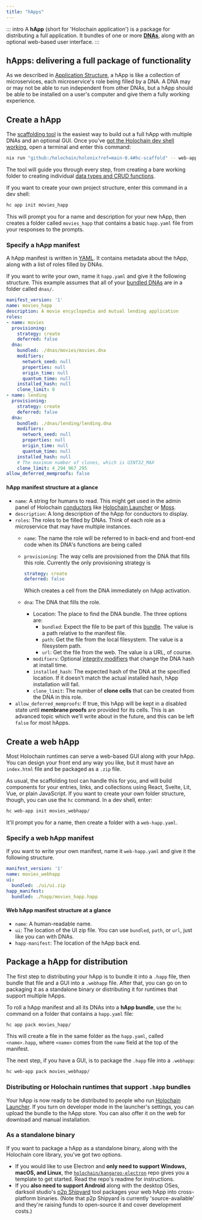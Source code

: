 ```yaml
---
title: "hApps"
---
```


::: intro
A **hApp** (short for 'Holochain application') is a package for distributing a full application. It bundles of one or more [**DNAs**](/build/dnas/), along with an optional web-based user interface.
:::

## hApps: delivering a full package of functionality

As we described in [Application Structure](/build/application/structure/#happ), a hApp is like a collection of microservices, each microservice's role being filled by a DNA. A DNA may or may not be able to run independent from other DNAs, but a hApp should be able to be installed on a user's computer and give them a fully working experience.

## Create a hApp

The [scaffolding tool](/get-started/3-forum-app-tutorial/) is the easiest way to build out a full hApp with multiple DNAs and an optional GUI. Once you've [got the Holochain dev shell working](/get-started/), open a terminal and enter this command:

```bash
nix run "github:/holochain/holonix?ref=main-0.4#hc-scaffold" -- web-app movies_happ
```

The tool will guide you through every step, from creating a bare working folder to creating individual [data types and CRUD functions](/build/working-with-data/).

If you want to create your own project structure, enter this command in a dev shell:

```bash
hc app init movies_happ
```

This will prompt you for a name and description for your new hApp, then creates a folder called `movies_happ` that contains a basic `happ.yaml` file from your responses to the prompts.

### Specify a hApp manifest

A hApp manifest is written in [YAML](https://yaml.org/). It contains metadata about the hApp, along with a list of roles filled by DNAs.

If you want to write your own, name it `happ.yaml` and give it the following structure. This example assumes that all of your [bundled DNAs](/build/dnas/#bundle-a-dna) are in a folder called `dnas/`.

```yaml
manifest_version: '1'
name: movies_happ
description: A movie encyclopedia and mutual lending application
roles:
- name: movies
  provisioning:
    strategy: create
    deferred: false
  dna:
    bundled: ./dnas/movies/movies.dna
    modifiers:
      network_seed: null
      properties: null
      origin_time: null
      quantum_time: null
    installed_hash: null
    clone_limit: 0
- name: lending
  provisioning:
    strategy: create
    deferred: false
  dna:
    bundled: ./dnas/lending/lending.dna
    modifiers:
      network_seed: null
      properties: null
      origin_time: null
      quantum_time: null
    installed_hash: null
    # The maximum number of clones, which is UINT32_MAX
    clone_limit: 4_294_967_295
allow_deferred_memproofs: false
```

#### hApp manifest structure at a glance

* `name`: A string for humans to read. This might get used in the admin panel of Holochain [conductors](/concepts/2_application_architecture/#conductor) like [Holochain Launcher](https://github.com/holochain/launcher) or [Moss](https://theweave.social/moss/).
* `description`: A long description of the hApp for conductors to display.
* `roles`: The roles to be filled by DNAs. Think of each role as a microservice that may have multiple instances.
    * `name`: The name the role will be referred to in back-end and front-end code when its DNA's functions are being called
    * `provisioning`: The way cells are provisioned from the DNA that fills this role. Currently the only provisioning strategy is

        ```yaml
        strategy: create
        deferred: false
        ```

        Which creates a cell from the DNA immediately on hApp activation.
    * `dna`: The DNA that fills the role.
        * Location: The place to find the DNA bundle. The three options are:
            * `bundled`: Expect the file to be part of this [bundle](#bundle-a-happ). The value is a path relative to the manifest file.
            * `path`: Get the file from the local filesystem. The value is a filesystem path.
            * `url`: Get the file from the web. The value is a URL, of course.
        * `modifiers`: Optional [integrity modifiers](/build/dnas/#integrity-modifiers) that change the DNA hash at install time.
        * `installed_hash`: The expected hash of the DNA at the specified location. If it doesn't match the actual installed hash, hApp installation will fail.
        * `clone_limit`: The number of **clone cells** that can be created from the DNA in this role.
* `allow_deferred_memproofs`: If true, this hApp will be kept in a disabled state until **membrane proofs** are provided for its cells. This is an advanced topic which we'll write about in the future, <!-- TODO: write about deferred memproofs --> and this can be left `false` for most hApps.

## Create a web hApp

Most Holochain runtimes can serve a web-based GUI along with your hApp. You can design your front end any way you like, but it must have an `index.html` file and be packaged as a `.zip` file.

As usual, the scaffolding tool can handle this for you, and will build components for your entries, links, and collections using React, Svelte, Lit, Vue, or plain JavaScript. If you want to create your own folder structure, though, you can use the `hc` command. In a dev shell, enter:

```bash
hc web-app init movies_webhapp/
```

It'll prompt you for a name, then create a folder with a `web-happ.yaml`.

### Specify a web hApp manifest

If you want to write your own manifest, name it `web-happ.yaml` and give it the following structure.

```yaml
manifest_version: '1'
name: movies_webhapp
ui:
  bundled: ./ui/ui.zip
happ_manifest:
  bundled: ./happ/movies_happ.happ
```

#### Web hApp manifest structure at a glance

* `name`: A human-readable name.
* `ui`: The location of the UI zip file. You can use `bundled`, `path`, or `url`, just like you can with DNAs.
* `happ-manifest`: The location of the hApp back end.

## Package a hApp for distribution

The first step to distributing your hApp is to bundle it into a `.happ` file, then bundle that file and a GUI into a `.webhapp` file. After that, you can go on to packaging it as a standalone binary or distributing it for runtimes that support multiple hApps.

To roll a hApp manifest and all its DNAs into a **hApp bundle**, use the `hc` command on a folder that contains a `happ.yaml` file:

```bash
hc app pack movies_happ/
```

This will create a file in the same folder as the `happ.yaml`, called `<name>.happ`, where `<name>` comes from the `name` field at the top of the manifest.

The next step, if you have a GUI, is to package the `.happ` file into a `.webhapp`:

```bash
hc web-app pack movies_webhapp/
```

### Distributing or Holochain runtimes that support `.hApp` bundles

Your hApp is now ready to be distributed to people who run [Holochain Launcher](https://github.com/holochain/launcher). If you turn on developer mode in the launcher's settings, you can upload the bundle to the hApp store. You can also offer it on the web for download and manual installation.

### As a standalone binary

If you want to package a hApp as a standalone binary, along with the Holochain core library, you've got two options.

* If you would like to use Electron and **only need to support Windows, macOS, and Linux**, the [`holochain/kangaroo-electron`](https://github.com/holochain/kangaroo-electron/) repo gives you a template to get started. Read the repo's readme for instructions.
* If you **also need to support Android** along with the desktop OSes, darksoil studio's [p2p Shipyard](https://darksoil.studio/p2p-shipyard/) tool packages your web hApp into cross-platform binaries. (Note that p2p Shipyard is currently 'source-available' and they're raising funds to open-source it and cover development costs.)